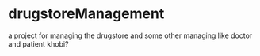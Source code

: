 # drugstoreManagement
a project for managing the drugstore and some other managing like doctor and patient
khobi?